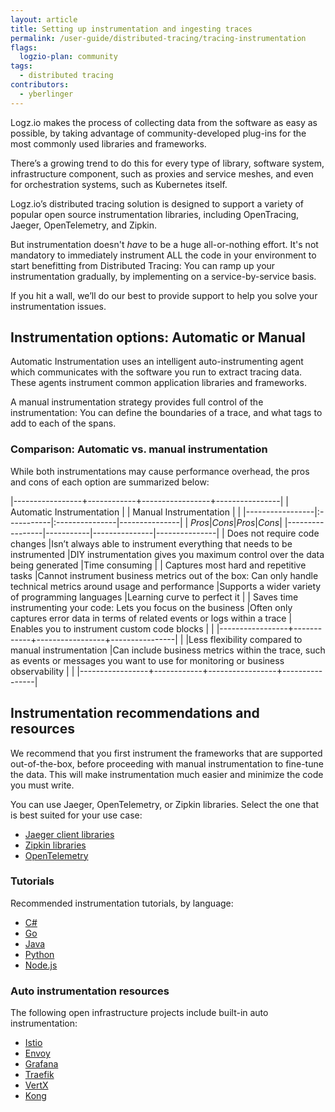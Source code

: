 ```yaml
---
layout: article
title: Setting up instrumentation and ingesting traces
permalink: /user-guide/distributed-tracing/tracing-instrumentation
flags:
  logzio-plan: community
tags:
  - distributed tracing
contributors:
  - yberlinger
---
```

Logz.io makes the process of collecting data from the software as easy as possible, by taking advantage of community-developed plug-ins for the most commonly used libraries and frameworks. 

There’s a growing trend to do this for every type of library, software system, infrastructure component, such as proxies and service meshes, and even for orchestration systems, such as Kubernetes itself.

Logz.io’s distributed tracing solution is designed to support a variety of popular open source instrumentation libraries, including OpenTracing, Jaeger, OpenTelemetry, and Zipkin.    
  <!--AI when these are integrated:OpenCensus -->

But instrumentation doesn't *have* to be a huge all-or-nothing effort. It's not mandatory to immediately instrument ALL the code in your environment to start benefitting from Distributed Tracing: You can ramp up your instrumentation gradually, by implementing on a service-by-service basis.  

If you hit a wall, we’ll do our best to provide support to help you solve your instrumentation issues. 

## Instrumentation options: Automatic or Manual
Automatic Instrumentation uses an intelligent auto-instrumenting agent which communicates with the software you run to extract tracing data. These agents instrument common application libraries and frameworks. 

A manual instrumentation strategy provides full control of the instrumentation: You can define the boundaries of a trace, and what tags to add to each of the spans.

### Comparison: Automatic vs. manual instrumentation

While both instrumentations may cause performance overhead, the pros and cons of each option are summarized below:

|-----------------+------------+-----------------+----------------|
| Automatic Instrumentation | | Manual Instrumentation |  |
|-----------------|:-----------|:---------------|---------------|
| *Pros*|*Cons*|*Pros*|*Cons*|
|-----------------|-----------|---------------|---------------|
| Does not require code changes |Isn’t always able to instrument everything that needs to be instrumented |DIY instrumentation gives you maximum control over the data being generated  |Time consuming   |
| Captures most hard and repetitive tasks     |Cannot instrument business metrics out of the box: Can only handle technical metrics around usage and performance    |Supports a wider variety of programming languages    |Learning curve to perfect it            |
| Saves time instrumenting your code: Lets you focus on the business     |Often only captures error data in terms of related events or logs within a trace        | Enables you to instrument custom code blocks             | |
|-----------------+------------+-----------------+----------------|
|   |Less flexibility compared to manual instrumentation          |Can include business metrics within the trace, such as events or messages you want to use for monitoring or business observability                 |                |
|-----------------+------------+-----------------+----------------|

## Instrumentation recommendations and resources
We recommend that you first instrument the frameworks that are supported out-of-the-box, before proceeding with manual instrumentation to fine-tune the data. This will make instrumentation much easier and minimize the code you must write.

You can use Jaeger, OpenTelemetry, or Zipkin libraries. Select the one that is best suited for your use case:    <!--AI when these are integrated:OpenCensus -->

* <a href="https://www.jaegertracing.io/docs/latest/client-libraries/#supported-libraries" target="_blank">Jaeger client libraries<i class="fas fa-external-link-alt"></i></a> 
* <a href="https://zipkin.io/pages/tracers_instrumentation" target="_blank">Zipkin libraries <i class="fas fa-external-link-alt"></i></a> 
* <a href="https://opentelemetry.io/docs/" target="_blank">OpenTelemetry <i class="fas fa-external-link-alt"></i></a> 

### Tutorials 
Recommended instrumentation tutorials, by language:

* <a href ="https://github.com/yurishkuro/opentracing-tutorial/tree/master/csharp" target="_blank">C# <i class="fas fa-external-link-alt"></i></a> 
* <a href ="https://github.com/yurishkuro/opentracing-tutorial/tree/master/go" target="_blank">Go <i class="fas fa-external-link-alt"></i></a> 
* <a href ="https://github.com/yurishkuro/opentracing-tutorial/tree/master/java" target="_blank">Java <i class="fas fa-external-link-alt"></i></a> 
* <a href ="https://github.com/yurishkuro/opentracing-tutorial/tree/master/python" target="_blank">Python <i class="fas fa-external-link-alt"></i></a> 
* <a href ="https://github.com/yurishkuro/opentracing-tutorial/tree/master/nodejs" target="_blank">Node.js <i class="fas fa-external-link-alt"></i></a> 


### Auto instrumentation resources
The following open infrastructure projects include built-in auto instrumentation:

* <a href ="https://istio.io/latest/docs/tasks/observability/distributed-tracing/jaeger/" target="_blank">Istio <i class="fas fa-external-link-alt"></i></a> 
* <a href ="https://www.envoyproxy.io/docs/envoy/latest/start/sandboxes/jaeger_tracing" target="_blank">Envoy <i class="fas fa-external-link-alt"></i></a> 
* <a href ="https://grafana.com/docs/grafana/latest/administration/configuration/" target="_blank">Grafana <i class="fas fa-external-link-alt"></i></a> 
* <a href ="https://docs.traefik.io/observability/tracing/jaeger/" target="_blank">Traefik <i class="fas fa-external-link-alt"></i></a> 
* <a href ="https://vertx-ci.github.io/vertx-4-preview/docs/vertx-opentracing/java/" target="_blank">VertX <i class="fas fa-external-link-alt"></i></a>
* <a href ="https://docs.konghq.com/hub/kong-inc/zipkin/" target="_blank">Kong <i class="fas fa-external-link-alt"></i></a>